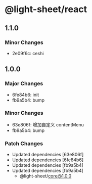 # @light-sheet/react

## 1.1.0

### Minor Changes

- 2e09f6c: ceshi

## 1.0.0

### Major Changes

- 6fe84b6: init
- fb9a5b4: bump

### Minor Changes

- 63e806f: 增加自定义 contentMenu
- fb9a5b4: bump

### Patch Changes

- Updated dependencies [63e806f]
- Updated dependencies [6fe84b6]
- Updated dependencies [fb9a5b4]
- Updated dependencies [fb9a5b4]
  - @light-sheet/core@1.0.0
